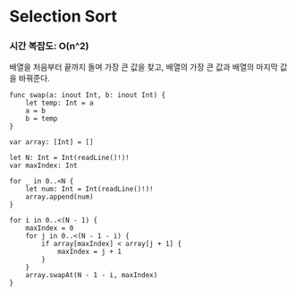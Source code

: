 # Selection Sort
### 시간 복잡도: O(n^2)

배열을 처음부터 끝까지 돌며 가장 큰 값을 찾고, 
배열의 가장 큰 값과 배열의 마지막 값을 바꿔준다.

```
func swap(a: inout Int, b: inout Int) {
    let temp: Int = a
    a = b
    b = temp
}

var array: [Int] = []

let N: Int = Int(readLine()!)!
var maxIndex: Int

for _ in 0..<N {
    let num: Int = Int(readLine()!)!
    array.append(num)
}

for i in 0..<(N - 1) {
    maxIndex = 0
    for j in 0..<(N - 1 - i) {
        if array[maxIndex] < array[j + 1] {
            maxIndex = j + 1
        }
    }
    array.swapAt(N - 1 - i, maxIndex)
}
```
